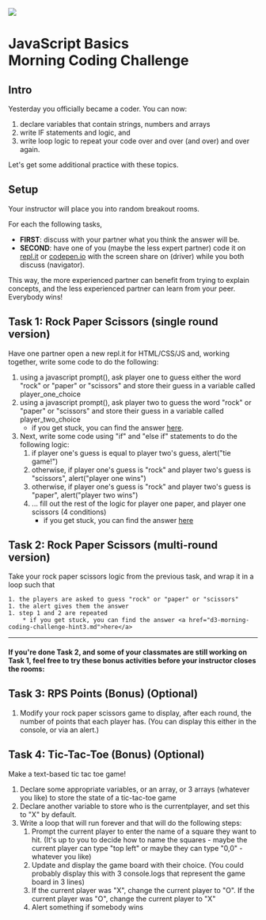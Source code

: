 ![](https://i.imgur.com/hGEeDR1.png)

# JavaScript Basics <br> Morning Coding Challenge

## Intro

Yesterday you officially became a coder. You can now:

1. declare variables that contain strings, numbers and arrays
1. write IF statements and logic, and
1. write loop logic to repeat your code over and over (and over) and over again.

Let's get some additional practice with these topics.

## Setup

Your instructor will place you into random breakout rooms. 

For each the following tasks, 
* <b>FIRST</b>: discuss with your partner what you think the answer will be. 
* <b>SECOND</b>: have one of you (maybe the less expert partner) code it on <a href="https://repl.it">repl.it</a> or <a href="https://codepen.io">codepen.io</a> with the screen share on (driver) while you both discuss (navigator). 

This way, the more experienced partner can benefit from trying to explain concepts, and the less experienced partner can learn from your peer. Everybody wins!

## Task 1:  Rock Paper Scissors (single round version)

Have one partner open a new repl.it for HTML/CSS/JS and, working together, write some code to do the following:

1. using a javascript prompt(), ask player one to guess either the word "rock" or "paper" or "scissors" and store their guess in a variable called player_one_choice
1. using a javascript prompt(), ask player two to guess the word "rock" or "paper" or "scissors" and store their guess in a variable called player_two_choice
    * if you get stuck, you can find the answer <a href="d3-morning-coding-challenge-hint1.md">here</a>.
1. Next, write some code using "if" and "else if" statements to do the following logic:
    1. if player one's guess is equal to player two's guess, alert("tie game!")
    1. otherwise, if player one's guess is "rock" and player two's guess is "scissors", alert("player one wins")
    1. otherwise, if player one's guess is "rock" and player two's guess is "paper", alert("player two wins")
    1. ... fill out the rest of the logic for player one paper, and player one scissors (4 conditions)
        * if you get stuck, you can find the answer <a href="d3-morning-coding-challenge-hint2.md">here</a>

## Task 2: Rock Paper Scissors (multi-round version)

Take your rock paper scissors logic from the previous task, and wrap it in a loop such that

    1. the players are asked to guess "rock" or "paper" or "scissors"
    1. the alert gives them the answer
    1. step 1 and 2 are repeated
        * if you get stuck, you can find the answer <a href="d3-morning-coding-challenge-hint3.md">here</a>

<hr>

#### If you're done Task 2, and some of your classmates are still working on Task 1, feel free to try these bonus activities before your instructor closes the rooms:

## Task 3: RPS Points (Bonus) (Optional)

1. Modify your rock paper scissors game to display, after each round,  the number of points that each player has. (You can display this either in the console, or via an alert.)

## Task 4: Tic-Tac-Toe (Bonus) (Optional)

Make a text-based tic tac toe game!

1. Declare some appropriate variables, or an array, or 3 arrays (whatever you like) to store the state of a tic-tac-toe game
1. Declare another variable to store who is the currentplayer, and set this to "X" by default.
1. Write a loop that will run forever and that will do the following steps:
    1. Prompt the current player to enter the name of a square they want to hit. (It's up to you to decide how to name the squares - maybe the current player can type "top left" or maybe they can type "0,0" - whatever you like)
    1. Update and display the game board with their choice. (You could probably display this with 3 console.logs that represent the game board in 3 lines)
    1. If the current player was "X", change the current player to "O". If the current player was "O", change the current player to "X"
    1. Alert something if somebody wins
